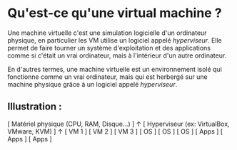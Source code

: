 # Qu'est-ce qu'une virtual machine ?

Une machine virtuelle c'est une simulation logicielle d'un ordinateur physique, en particulier les VM utilise un logiciel appelé _hyperviseur_. Elle permet de faire tourner un système d'exploitation et des applications comme si c'était un vrai ordinateur, mais à l'intérieur d'un autre ordinateur.

En d'autres termes, une machine virtuelle est un environnement isolé qui fonctionne comme un vrai ordinateur, mais qui est herbergé sur une machine physique grâce à un logiciel appelé _hyperviseur_.

## Illustration :

[ Matériel physique (CPU, RAM, Disque...) ]
                ↑
[ Hyperviseur (ex: VirtualBox, VMware, KVM) ]
                ↑
[ VM 1 ]   [ VM 2 ]   [ VM 3 ]
[ OS ]     [ OS ]     [ OS ]
[ Apps ]   [ Apps ]   [ Apps ]

